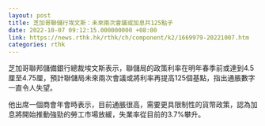 ```yaml
---
layout: post
title: 芝加哥聯儲行埃文斯：未來兩次會議或加息共125點子
date: 2022-10-07 09:12:15.000000000 +08:00
link: https://news.rthk.hk/rthk/ch/component/k2/1669979-20221007.htm
categories: rthk
---
```


芝加哥聯邦儲備銀行總裁埃文斯表示，聯儲局的政策利率在明年春季前或達到4.5厘至4.75厘，預計聯儲局未來兩次會議或將利率再提高125個基點，指出通脹數字一直令人失望。

他出席一個商會年會時表示，目前通脹很高，需要更具限制性的貨幣政策，認為加息將開始推動強勁的勞工市場放緩，失業率從目前的3.7%攀升。
